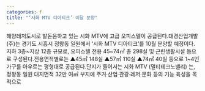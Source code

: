 ```yaml
---
categories: f
title: "‘시화 MTV 디아티크’ 이달 분양"
---
```

해양레저도시로 발돋움하고 있는 시화 MTV에 고급 오피스텔이 공급된다.대경산업개발(주)는 경기도 시흥시 정왕동 일원에서 ‘시화 MTV 디아티크’를 10월 분양할 예정이다.지하 3층~지상 12층 규모로, 오피스텔 전용 45~74㎡ 총 298실 및 근린생활시설 등으로 구성된다.전용면적별로는 ▲45㎡ 148실 ▲57㎡ 110실 ▲74㎡ 40실 등으로 1~4인 가구를 아우르는 평형대로 공급된다.단지가 들어서는 시화 MTV (멀티테크노밸리) 는, 정왕동 일원 대지면적 32만 여㎡ 부지에 주거∙산업∙관광∙레저∙문화 등의 기능 육성을 목적으로